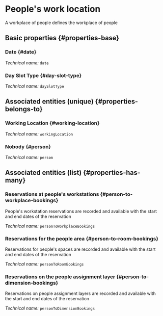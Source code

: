 # People's work location
<!--- THIS FILE IS GENERATED PLEASE DO NOT EDIT IT DIRECTLY --->

A workplace of people defines the workplace of people

## Basic properties {#properties-base}

### Date {#date}



*Technical name:* ```date```

### Day Slot Type {#day-slot-type}



*Technical name:* ```daySlotType```


## Associated entities (unique) {#properties-belongs-to}

###  Working Location {#working-location}



*Technical name:* ```workingLocation```

### Nobody {#person}



*Technical name:* ```person```


## Associated entities (list) {#properties-has-many}

### Reservations at people's workstations {#person-to-workplace-bookings}

People's workstation reservations are recorded and available with the start and end dates of the reservation

*Technical name:* ```personToWorkplaceBookings```

### Reservations for the people area {#person-to-room-bookings}

Reservations for people's spaces are recorded and available with the start and end dates of the reservation

*Technical name:* ```personToRoomBookings```

### Reservations on the people assignment layer {#person-to-dimension-bookings}

Reservations on people assignment layers are recorded and available with the start and end dates of the reservation

*Technical name:* ```personToDimensionBookings```




